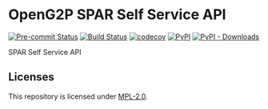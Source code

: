 # OpenG2P SPAR Self Service API
[![Pre-commit Status](https://github.com/OpenG2P/openg2p-spar-self-service/actions/workflows/pre-commit.yml/badge.svg?branch=develop)](https://github.com/OpenG2P/openg2p-spar-self-service/actions/workflows/pre-commit.yml?query=branch%3Adevelop)
[![Build Status](https://github.com/OpenG2P/openg2p-spar-self-service/actions/workflows/test.yml/badge.svg?branch=develop)](https://github.com/OpenG2P/openg2p-spar-self-service/actions/workflows/test.yml?query=branch%3Adevelop)
[![codecov](https://codecov.io/gh/OpenG2P/openg2p-spar-self-service/branch/develop/graph/badge.svg)](https://codecov.io/gh/OpenG2P/openg2p-spar-self-service)
[![PyPI](https://img.shields.io/pypi/v/openg2p-spar-self-service-api?label=pypi%20package)](https://pypi.org/project/openg2p-spar-self-service-api)
[![PyPI - Downloads](https://img.shields.io/pypi/dm/openg2p-spar-self-service-api)](https://pypi.org/project/openg2p-spar-self-service-api)

SPAR Self Service API

## Licenses

This repository is licensed under [MPL-2.0](LICENSE).
